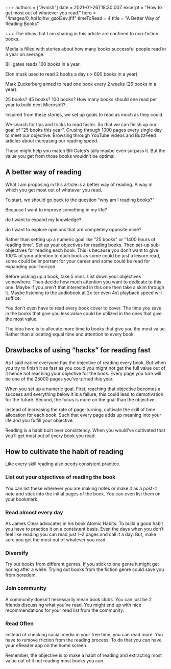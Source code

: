 +++
authors = ["Avnish"]
date = 2021-01-26T18:30:00Z
excerpt = "How to get most out of whatever you read."
hero = "/images/0_hpi1qlhw_gsoi3ev.jfif"
timeToRead = 4
title = "A Better Way of Reading Books"

+++
The ideas that I am sharing in this article are confined to non-fiction books.

Media is filled with stories about how many books successful people read in a year on average.

Bill gates reads 100 books in a year.

Elon musk used to read 2 books a day ( > 600 books in a year).

Mark Zuckerberg aimed to read one book every 2 weeks (26 books in a year).

25 books? 45 books? 100 books? How many books should one read per year to build next Microsoft?

Inspired from these stories, we set up goals to read as much as they could.

We search for tips and tricks to read faster. So that we can finish up our goal of “25 books this year”. Crusing through 1000 pages every single day to meet our objective. Browsing through YouTube videos and BuzzFeed articles about increasing our reading speed.

These might help you match Bill Gates’s tally maybe even surpass it. But the value you get from those books wouldn’t be optimal.

## A better way of reading

What I am proposing in this article is a better way of reading. A way in which you get most out of whatever you read.

To start, we should go back to the question “why am I reading books?”

Because I want to improve something in my life?

do I want to expand my knowledge?

do I want to explore opinions that are completely opposite mine?

Rather than setting up a numeric goal like “25 books” or “1400 hours of reading time”. Set up your objectives for reading books. Then set-up sub-objectives for reading each book. This is because you don’t want to give 100% of your attention to each book as some could be just a leisure read, some could be important for your career and some could be read for expanding your horizon.

Before picking up a book, take 5 mins. List down your objectives somewhere. Then decide how much attention you want to dedicate to this one. Maybe if you aren’t that interested in this one then take a skim through it. Maybe listening to the audiobook at 2x (or even 4x) playback speed will suffice.

You don’t even have to read every book cover to cover. The time you save in the books that give you less value could be utilized in the ones that give the most value.

The idea here is to allocate more time to books that give you the most value. Rather than allocating equal time and attention to every book.

## Drawbacks of using “hacks” for reading fast

As I said earlier everyone has the objective of reading every book. But when you try to finish it as fast as you could you might not get the full value out of it hence not reaching your objective for the book. Every page you turn will be one of the 25000 pages you’ve turned this year.

When you set up a numeric goal. First, reaching that objective becomes a success and everything below it is a failure, this could lead to demotivation for the future. Second, the focus is more on the goal than the objective.

Instead of increasing the rate of page-turning, cultivate the skill of time allocation for each book. Such that every page adds up meaning into your life and you fulfill your objective.

Reading is a habit built over consistency. When you would’ve cultivated that you’ll get most out of every book you read.

## How to cultivate the habit of reading

Like every skill reading also needs consistent practice.

### List out your objectives of reading the book

You can list these wherever you are making notes or make it as a post-it note and stick into the initial pages of the book. You can even list them on your bookmark.

### Read almost every day

As James Clear advocates in his book Atomic Habits. To build a good habit you have to practice it on a consistent basis. Even the days when you don’t feel like reading you can read just 1–2 pages and call it a day. But, make sure you get the most out of whatever you read.

### Diversify

Try out books from different genres. If you stick to one genre it might get boring after a while. Trying out books from the fiction genre could save you from boredom.

### Join community

A community doesn’t necessarily mean book clubs. You can just be 2 friends discussing what you’ve read. You might end up with nice recommendations for your read list from the community.

### Read Often

Instead of checking social media in your free time, you can read more. You have to remove friction from the reading process. To do that you can have your eReader app on the home screen.

Remember, the objective is to make a habit of reading and extracting most value out of it not reading most books you can.